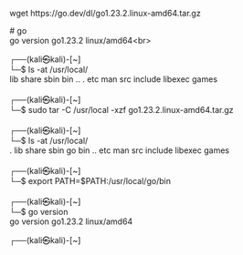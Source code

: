 <p>wget https://go.dev/dl/go1.23.2.linux-amd64.tar.gz</p>
<p># go<br />go version go1.23.2 linux/amd64&lt;br&gt;</p>
<p>┌──(kali㉿kali)-[~]<br />└─$ ls -at /usr/local/ <br />lib share sbin bin .. . etc man src include libexec games<br /> <br />┌──(kali㉿kali)-[~]<br />└─$ sudo tar -C /usr/local -xzf go1.23.2.linux-amd64.tar.gz<br /> <br />┌──(kali㉿kali)-[~]<br />└─$ ls -at /usr/local/ <br />. lib share sbin go bin .. etc man src include libexec games<br /> <br />┌──(kali㉿kali)-[~]<br />└─$ export PATH=$PATH:/usr/local/go/bin<br /> <br />┌──(kali㉿kali)-[~]<br />└─$ go version<br />go version go1.23.2 linux/amd64</p>
<p>┌──(kali㉿kali)-[~]</p>
<p>&nbsp;</p>
